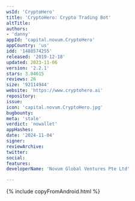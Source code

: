 ```yaml
---
wsId: 'CryptoHero'
title: 'CryptoHero: Crypto Trading Bot'
altTitle: 
authors:
- 'danny'
appId: 'capital.novum.CryptoHero'
appCountry: 'us'
idd: '1488574255'
released: '2019-12-18'
updated: 2023-11-06
version: '2.2.1'
stars: 3.84615
reviews: 26
size: '92114944'
website: 'https://www.cryptohero.ai'
repository: 
issue: 
icon: 'capital.novum.CryptoHero.jpg'
bugbounty: 
meta: 'stale'
verdict: 'nowallet'
appHashes: 
date: '2024-11-04'
signer: 
reviewArchive: 
twitter: 
social: 
features: 
developerName: 'Novum Global Ventures Pte Ltd'

---
```


{% include copyFromAndroid.html %}